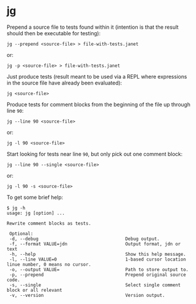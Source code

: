 # jg

Prepend a source file to tests found within it (intention is that the
result should then be executable for testing):

```
jg --prepend <source-file> > file-with-tests.janet
```

or:

```
jg -p <source-file> > file-with-tests.janet
```

Just produce tests (result meant to be used via a REPL where
expressions in the source file have already been evaluated):

```
jg <source-file>
```

Produce tests for comment blocks from the beginning of the file up
through line `90`:

```
jg --line 90 <source-file>
```

or:

```
jg -l 90 <source-file>
```

Start looking for tests near line `90`, but only pick out one comment
block:

```
jg --line 90 --single <source-file>
```

or:

```
jg -l 90 -s <source-file>
```

To get some brief help:

```
$ jg -h
usage: jg [option] ...

Rewrite comment blocks as tests.

 Optional:
 -d, --debug                                 Debug output.
 -f, --format VALUE=jdn                      Output format, jdn or text
 -h, --help                                  Show this help message.
 -l, --line VALUE=0                          1-based cursor location linue number, 0 means no cursor.
 -o, --output VALUE=                         Path to store output to.
 -p, --prepend                               Prepend original source code.
 -s, --single                                Select single comment block or all relevant
 -v, --version                               Version output.
```
